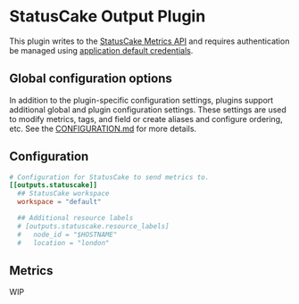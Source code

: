 # StatusCake Output Plugin

This plugin writes to the [StatusCake Metrics API][metrics] and requires
authentication be managed using [application default credentials][adc].

## Global configuration options <!-- @/docs/includes/plugin_config.md -->

In addition to the plugin-specific configuration settings, plugins support
additional global and plugin configuration settings. These settings are used to
modify metrics, tags, and field or create aliases and configure ordering, etc.
See the [CONFIGURATION.md][CONFIGURATION.md] for more details.

[CONFIGURATION.md]: ../../../docs/CONFIGURATION.md

## Configuration

```toml @sample.conf
# Configuration for StatusCake to send metrics to.
[[outputs.statuscake]]
  ## StatusCake workspace
  workspace = "default"

  ## Additional resource labels
  # [outputs.statuscake.resource_labels]
  #   node_id = "$HOSTNAME"
  #   location = "london"
```

## Metrics

WIP

[metrics]: https://developers.statuscake.com/guides/metrics/#submit-metrics
[adc]: https://developers.statuscake.com/guides/application-default-credentials
